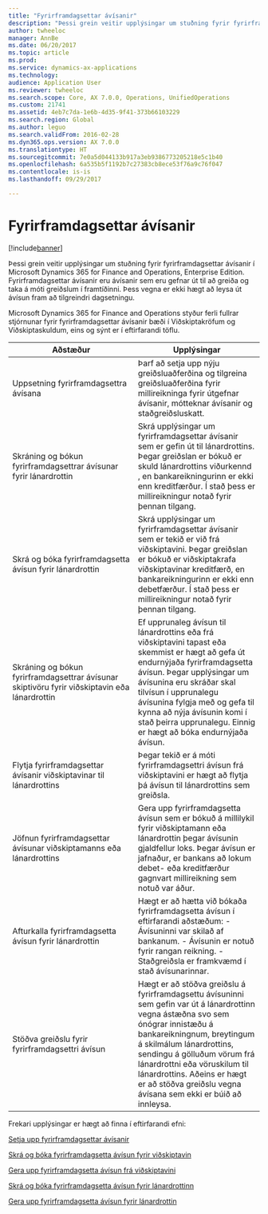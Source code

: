 ```yaml
---
title: "Fyrirframdagsettar ávísanir"
description: "Þessi grein veitir upplýsingar um stuðning fyrir fyrirframdagsettar ávísanir í Microsoft Dynamics 365 for Finance and Operations, Enterprise Edition. Fyrirframdagsettar ávísanir eru ávísanir sem eru gefnar út til að greiða og taka á móti greiðslum í framtíðinni. Þess vegna er ekki hægt að leysa út ávísun fram að tilgreindri dagsetningu."
author: twheeloc
manager: AnnBe
ms.date: 06/20/2017
ms.topic: article
ms.prod: 
ms.service: dynamics-ax-applications
ms.technology: 
audience: Application User
ms.reviewer: twheeloc
ms.search.scope: Core, AX 7.0.0, Operations, UnifiedOperations
ms.custom: 21741
ms.assetid: 4eb7c7da-1e6b-4d35-9f41-373b66103229
ms.search.region: Global
ms.author: leguo
ms.search.validFrom: 2016-02-28
ms.dyn365.ops.version: AX 7.0.0
ms.translationtype: HT
ms.sourcegitcommit: 7e0a5d044133b917a3eb9386773205218e5c1b40
ms.openlocfilehash: 6a535b5f1192b7c27383cb8ece53f76a9c76f047
ms.contentlocale: is-is
ms.lasthandoff: 09/29/2017

---
```


# <a name="postdated-checks"></a>Fyrirframdagsettar ávísanir

[!include[banner](../includes/banner.md)]


Þessi grein veitir upplýsingar um stuðning fyrir fyrirframdagsettar ávísanir í Microsoft Dynamics 365 for Finance and Operations, Enterprise Edition. Fyrirframdagsettar ávísanir eru ávísanir sem eru gefnar út til að greiða og taka á móti greiðslum í framtíðinni. Þess vegna er ekki hægt að leysa út ávísun fram að tilgreindri dagsetningu.

Microsoft Dynamics 365 for Finance and Operations styður ferli fullrar stjórnunar fyrir fyrirframdagsettar ávísanir bæði í Viðskiptakröfum og Viðskiptaskuldum, eins og sýnt er í eftirfarandi töflu.
<table>
<colgroup>
<col width="50%" />
<col width="50%" />
</colgroup>
<thead>
<tr class="header">
<th>Aðstæður</th>
<th>Upplýsingar</th>
</tr>
</thead>
<tbody>
<tr class="odd">
<td>Uppsetning fyrirframdagsettra ávísana</td>
<td>Þarf að setja upp nýju greiðsluaðferðina og tilgreina greiðsluaðferðina fyrir millireikninga fyrir útgefnar ávísanir, mótteknar ávísanir og staðgreiðsluskatt.</td>
</tr>
<tr class="even">
<td>Skráning og bókun fyrirframdagsettrar ávísunar fyrir lánardrottin</td>
<td>Skrá upplýsingar um fyrirframdagsettar ávísanir sem er gefin út til lánardrottins. Þegar greiðslan er bókuð er skuld lánardrottins viðurkennd , en bankareikningurinn er ekki enn kreditfærður. Í stað þess er millireikningur notað fyrir þennan tilgang. </td>
</tr>
<tr class="odd">
<td>Skrá og bóka fyrirframdagsetta ávísun fyrir lánardrottin</td>
<td>Skrá upplýsingar um fyrirframdagsettar ávísanir sem er tekið er við frá viðskiptavini. Þegar greiðslan er bókuð er viðskiptakrafa viðskiptavinar kreditfærð, en bankareikningurinn er ekki enn debetfærður. Í stað þess er millireikningur notað fyrir þennan tilgang.</td>
</tr>
<tr class="even">
<td>Skráning og bókun fyrirframdagsettrar ávísunar skiptivöru fyrir viðskiptavin eða lánardrottin</td>
<td>
Ef upprunaleg ávísun til lánardrottins eða frá viðskiptavini tapast eða skemmist er hægt að gefa út endurnýjaða fyrirframdagsetta ávísun. Þegar upplýsingar um ávísunina eru skráðar skal tilvísun í upprunalegu ávísunina fylgja með og gefa til kynna að nýja ávísunin komi í stað þeirra upprunalegu. Einnig er hægt að bóka endurnýjaða ávísun.</td>
</tr>
<tr class="odd">
<td>Flytja fyrirframdagsettar ávísanir viðskiptavinar til lánardrottins</td>
<td>Þegar tekið er á móti fyrirframdagsettri ávísun frá viðskiptavini er hægt að flytja þá ávísun til lánardrottins sem greiðsla.</td>
</tr>
<tr class="even">
<td>Jöfnun fyrirframdagsettar ávísunar viðskiptamanns eða lánardrottins</td>
<td>Gera upp fyrirframdagsetta ávísun sem er bókuð á millilykil fyrir viðskiptamann eða lánardrottin þegar ávísunin gjaldfellur loks. Þegar ávísun er jafnaður, er bankans að lokum debet- eða kreditfærður gagnvart millireikning sem notuð var áður.</td>
</tr>
<tr class="odd">
<td>Afturkalla fyrirframdagsetta ávísun fyrir lánardrottin</td>
<td>Hægt er að hætta við bókaða fyrirframdagsetta ávísun í eftirfarandi aðstæðum: - Ávísuninni var skilað af bankanum.
- Ávísunin er notuð fyrir rangan reikning.
- Staðgreiðsla er framkvæmd í stað ávísunarinnar.
</td>
</tr>
<tr class="even">
<td>Stöðva greiðslu fyrir fyrirframdagsettri ávísun</td>
<td>Hægt er að stöðva greiðslu á fyrirframdagsettu ávísuninni sem gefin var út á lánardrottinn vegna ástæðna svo sem ónógrar innistæðu á bankareikningnum, breytingum á skilmálum lánardrottins, sendingu á gölluðum vörum frá lánardrottni eða vöruskilum til lánardrottins. Aðeins er hægt er að stöðva greiðslu vegna ávísana sem ekki er búið að innleysa.</td>
</tr>
</tbody>
</table>



Frekari upplýsingar er hægt að finna í eftirfarandi efni:

[Setja upp fyrirframdagsettar ávísanir](tasks/set-up-postdated-checks.md)

[Skrá og bóka fyrirframdagsetta ávísun fyrir viðskiptavin](tasks/register-post-postdated-check-customer.md)

[Gera upp fyrirframdagsetta ávísun frá viðskiptavini](tasks/settle-postdated-check-customer.md)

[Skrá og bóka fyrirframdagsetta ávísun fyrir lánardrottinn](tasks/register-post-postdated-check-vendor.md) 

[Gera upp fyrirframdagsetta ávísun fyrir lánardrottin](tasks/settle-postdated-check-vendor.md)




